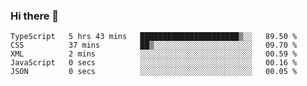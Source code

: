 ### Hi there 👋

<!--START_SECTION:waka-->

```text
TypeScript   5 hrs 43 mins   ██████████████████████▒░░   89.50 %
CSS          37 mins         ██▒░░░░░░░░░░░░░░░░░░░░░░   09.70 %
XML          2 mins          ░░░░░░░░░░░░░░░░░░░░░░░░░   00.59 %
JavaScript   0 secs          ░░░░░░░░░░░░░░░░░░░░░░░░░   00.16 %
JSON         0 secs          ░░░░░░░░░░░░░░░░░░░░░░░░░   00.05 %
```

<!--END_SECTION:waka-->
